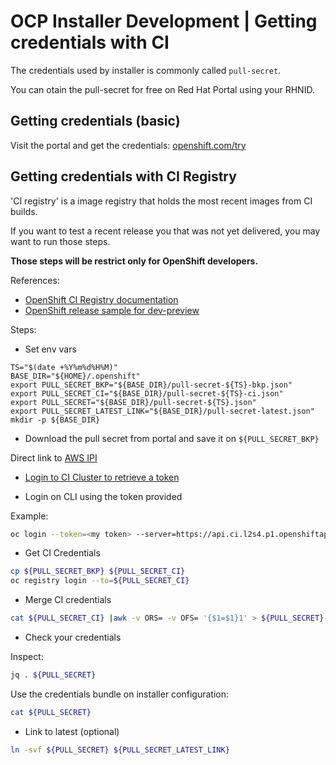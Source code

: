 # OCP Installer Development | Getting credentials with CI

The credentials used by installer is commonly called `pull-secret`.

You can otain the pull-secret for free on Red Hat Portal using your RHNID.

## Getting credentials (basic)

Visit the portal and get the credentials: [openshift.com/try](https://openshift.com/try)


## Getting credentials with CI Registry

'CI registry' is a image registry that holds the most recent images from CI builds.

If you want to test a recent release you that was not yet delivered, you may want to run those steps.

**Those steps will be restrict only for OpenShift developers.**

References:

- [OpenShift CI Registry documentation](https://registry.ci.openshift.org/)
- [OpenShift release sample for dev-preview](https://mirror2.openshift.com/pub/openshift-v4/x86_64/clients/ocp-dev-preview/latest-4.10/release.txt)


Steps:

- Set env vars

``` shell
TS="$(date +%Y%m%d%H%M)"
BASE_DIR="${HOME}/.openshift"
export PULL_SECRET_BKP="${BASE_DIR}/pull-secret-${TS}-bkp.json"
export PULL_SECRET_CI="${BASE_DIR}/pull-secret-${TS}-ci.json"
export PULL_SECRET="${BASE_DIR}/pull-secret-${TS}.json"
export PULL_SECRET_LATEST_LINK="${BASE_DIR}/pull-secret-latest.json"
mkdir -p ${BASE_DIR}
```

- Download the pull secret from portal and save it on `${PULL_SECRET_BKP}`

Direct link to [AWS IPI](https://console.redhat.com/openshift/install/aws/installer-provisioned)

- [Login to CI Cluster to retrieve a token](https://oauth-openshift.apps.ci.l2s4.p1.openshiftapps.com/oauth/token/display)

- Login on CLI using the token provided

Example:
```bash
oc login --token=<my token> --server=https://api.ci.l2s4.p1.openshiftapps.com:6443
```

- Get CI Credentials

```bash
cp ${PULL_SECRET_BKP} ${PULL_SECRET_CI}
oc registry login --to=${PULL_SECRET_CI}
```

- Merge CI credentials

```bash
cat ${PULL_SECRET_CI} |awk -v ORS= -v OFS= '{$1=$1}1' > ${PULL_SECRET}
```

- Check your credentials

Inspect:
```bash
jq . ${PULL_SECRET}
```

Use the credentials bundle on installer configuration:
```bash
cat ${PULL_SECRET}
```

- Link to latest (optional)

```bash
ln -svf ${PULL_SECRET} ${PULL_SECRET_LATEST_LINK}
```
